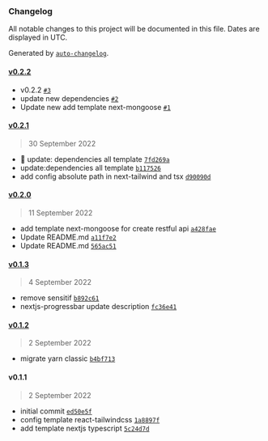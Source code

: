 ### Changelog

All notable changes to this project will be documented in this file. Dates are displayed in UTC.

Generated by [`auto-changelog`](https://github.com/CookPete/auto-changelog).

#### [v0.2.2](https://github.com/Marineux/cli-template-self/compare/v0.2.1...v0.2.2)
- v0.2.2 [`#3`](https://github.com/arufars/cli-template/pull/3)
- update new dependencies  [`#2`](https://github.com/arufars/cli-template/pull/2)
- Update new add template next-mongoose [`#1`](https://github.com/arufars/cli-template/pull/1)

#### [v0.2.1](https://github.com/Marineux/cli-template-self/compare/v0.2.0...v0.2.1)

> 30 September 2022

- 🥳 update: dependencies all template [`7fd269a`](https://github.com/Marineux/cli-template-self/commit/7fd269afe23e705ed32561699c5d8292aa7ba8fe)
- update:dependencies all template [`b117526`](https://github.com/Marineux/cli-template-self/commit/b117526af0a5af370f8aaf6795faca7935f7d093)
- add config absolute path in next-tailwind and tsx [`d90090d`](https://github.com/Marineux/cli-template-self/commit/d90090dd67a7617afbd13c4857d3396ef926f224)

#### [v0.2.0](https://github.com/Marineux/cli-template-self/compare/v0.1.3...v0.2.0)

> 11 September 2022

- add template next-mongoose for create restful api [`a428fae`](https://github.com/Marineux/cli-template-self/commit/a428faebf949c57d2aa40993458412d9bbcb0916)
- Update README.md [`a11f7e2`](https://github.com/Marineux/cli-template-self/commit/a11f7e233b8f547b4531b8fba0315d1832ca52e1)
- Update README.md [`565ac51`](https://github.com/Marineux/cli-template-self/commit/565ac510c02ae3d2193aaf0c64e23c6dc880b8b6)

#### [v0.1.3](https://github.com/Marineux/cli-template-self/compare/v0.1.2...v0.1.3)

> 4 September 2022

- remove sensitif [`b892c61`](https://github.com/Marineux/cli-template-self/commit/b892c614f425ebe7e54f613422a92a5dcf37e659)
- nextjs-progressbar update description [`fc36e41`](https://github.com/Marineux/cli-template-self/commit/fc36e4187616182de5477907e73ea289c29bc19e)

#### [v0.1.2](https://github.com/Marineux/cli-template-self/compare/v0.1.1...v0.1.2)

> 2 September 2022

- migrate yarn classic [`b4bf713`](https://github.com/Marineux/cli-template-self/commit/b4bf713c386ab83a22be9dc21c460a2cb727903f)

#### v0.1.1

> 2 September 2022

- initial commit [`ed50e5f`](https://github.com/Marineux/cli-template-self/commit/ed50e5fe297f19592e853d81382d49f4d137fd5a)
- config template react-tailwindcss [`1a8897f`](https://github.com/Marineux/cli-template-self/commit/1a8897f1208162d5e321fd34aa3e7c08b26074d6)
- add template nextjs typescript [`5c24d7d`](https://github.com/Marineux/cli-template-self/commit/5c24d7d8daa6ec732bd2d42f9696b1678ce62e86)
